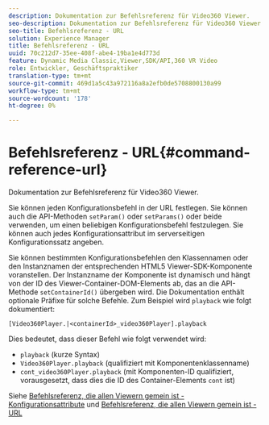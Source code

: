 ```yaml
---
description: Dokumentation zur Befehlsreferenz für Video360 Viewer.
seo-description: Dokumentation zur Befehlsreferenz für Video360 Viewer.
seo-title: Befehlsreferenz - URL
solution: Experience Manager
title: Befehlsreferenz - URL
uuid: 70c212d7-35ee-408f-abe4-19ba1e4d773d
feature: Dynamic Media Classic,Viewer,SDK/API,360 VR Video
role: Entwickler, Geschäftspraktiker
translation-type: tm+mt
source-git-commit: 469d1a5c43a972116a8a2efb0de5708800130a99
workflow-type: tm+mt
source-wordcount: '178'
ht-degree: 0%

---
```



# Befehlsreferenz - URL{#command-reference-url}

Dokumentation zur Befehlsreferenz für Video360 Viewer.

Sie können jeden Konfigurationsbefehl in der URL festlegen. Sie können auch die API-Methoden `setParam()` oder `setParams()` oder beide verwenden, um einen beliebigen Konfigurationsbefehl festzulegen. Sie können auch jedes Konfigurationsattribut im serverseitigen Konfigurationssatz angeben.

Sie können bestimmten Konfigurationsbefehlen den Klassennamen oder den Instanznamen der entsprechenden HTML5 Viewer-SDK-Komponente voranstellen. Der Instanzname der Komponente ist dynamisch und hängt von der ID des Viewer-Container-DOM-Elements ab, das an die API-Methode `setContainerId()` übergeben wird. Die Dokumentation enthält optionale Präfixe für solche Befehle. Zum Beispiel wird `playback` wie folgt dokumentiert:

```
[Video360Player.|<containerId>_video360Player].playback
```

Dies bedeutet, dass dieser Befehl wie folgt verwendet wird:

* `playback` (kurze Syntax)
* `Video360Player.playback` (qualifiziert mit Komponentenklassenname)
* `cont_video360Player.playback` (mit Komponenten-ID qualifiziert, vorausgesetzt, dass dies die ID des Container-Elements  `cont` ist)

Siehe [Befehlsreferenz, die allen Viewern gemein ist - Konfigurationsattribute](../../../r-html5-viewer-20-cmdref-configattrib/r-html5-viewer-20-cmdref-configattrib.md#concept-850e0f2c49b949deb7cfbfd330d329bd) und [Befehlsreferenz, die allen Viewern gemein ist - URL](../../../c-html5-viewer-20-cmdref-url/c-html5-viewer-20-cmdref-url.md#concept-9b337f349b7b406b8c33c7ee96b3e226)
